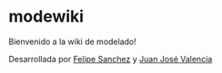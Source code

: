 # modewiki

Bienvenido a la wiki de modelado!

Desarrollada por [Felipe Sanchez](https://github.com/SanchezFelipe01) y [Juan José Valencia](https://github.com/backtojuan)

